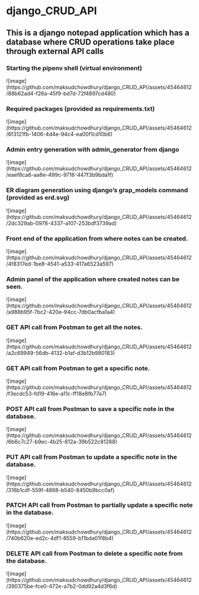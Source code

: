 # django_CRUD_API
<h2>This is a django notepad application which has a database where CRUD operations take place through external API calls</h2>

<h3>Starting the pipenv shell (virtual environment)</h3>
![image](https://github.com/maksudchowdhury/django_CRUD_API/assets/45464612/88b62ad4-f26a-45f9-bd7d-72f4897cd480)

<br>
<h3>Required packages (provided as requirements.txt)</h3>
![image](https://github.com/maksudchowdhury/django_CRUD_API/assets/45464612/6f3121fb-1406-4d4e-94c4-ea00f1cd10b6)

<br>
<h3>Admin entry generation with admin_generator from django</h3>
![image](https://github.com/maksudchowdhury/django_CRUD_API/assets/45464612/eaef8ca6-aa8e-499c-9716-447f3b9bda1f)

<br>
<h3>ER diagram generation using django’s grap_models command (provided as erd.svg)</h3>
![image](https://github.com/maksudchowdhury/django_CRUD_API/assets/45464612/2dc329ab-0978-4337-a107-253bdf3739ad)

<br>
<h3>Front end of the application from where notes can be created.</h3>
![image](https://github.com/maksudchowdhury/django_CRUD_API/assets/45464612/4f8317ed-1be8-4541-a533-417a6523a597)

<br>
<h3>Admin panel of the application where created notes can be seen.</h3>
![image](https://github.com/maksudchowdhury/django_CRUD_API/assets/45464612/a988b95f-7bc2-420e-94cc-7db0acfba1a4)

<br>
<h3>GET API call from Postman to get all the notes.</h3>
![image](https://github.com/maksudchowdhury/django_CRUD_API/assets/45464612/a2c69949-56db-4132-b1af-d3b12b980183)

<br>
<h3>GET API call from Postman to get a specific note.</h3>
![image](https://github.com/maksudchowdhury/django_CRUD_API/assets/45464612/f3ecdc53-fd19-416e-a11c-ff18e8fb77a7)

<br>
<h3>POST API call from Postman to save a specific note in the database.</h3>
![image](https://github.com/maksudchowdhury/django_CRUD_API/assets/45464612/6b6c7c27-b9ec-4b25-812a-39b522c81288)

<br>

<h3>PUT API call from Postman to update a specific note in the database.</h3>
![image](https://github.com/maksudchowdhury/django_CRUD_API/assets/45464612/316b1cdf-559f-4868-b540-8450b9bcc0af)

<br>
<h3>PATCH API call from Postman to partially update a specific note in the database.</h3>
![image](https://github.com/maksudchowdhury/django_CRUD_API/assets/45464612/740b620e-ed2c-4df1-8559-b11bda01f8b4)

<br>
<h3>DELETE API call from Postman to delete a specific note from the database.</h3>
![image](https://github.com/maksudchowdhury/django_CRUD_API/assets/45464612/390375be-fce0-472e-a7b2-0dd92a4d3f6d)

<br>
